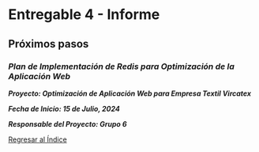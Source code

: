 # Entregable 4 - Informe
## Próximos pasos

### ***Plan de Implementación de Redis para Optimización de la Aplicación Web***

***Proyecto: Optimización de Aplicación Web para Empresa Textil Vircatex***

***Fecha de Inicio: 15 de Julio, 2024***

***Responsable del Proyecto: Grupo 6***

[Regresar al Índice](../entregable%204-indice.md)

